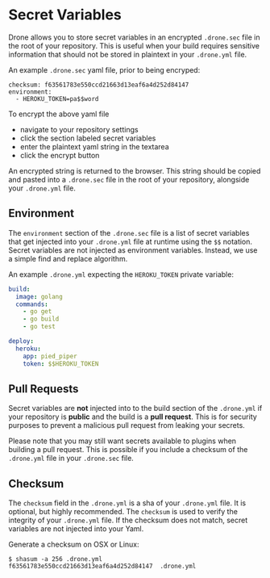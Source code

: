 # Secret Variables

Drone allows you to store secret variables in an encrypted `.drone.sec` file in the root of your repository. This is useful when your build requires sensitive information that should not be stored in plaintext in your `.drone.yml` file.

An example `.drone.sec` yaml file, prior to being encryped:

```
checksum: f63561783e550ccd21663d13eaf6a4d252d84147
environment:
  - HEROKU_TOKEN=pa$$word
```

To encrypt the above yaml file

* navigate to your repository settings
* click the section labeled secret variables
* enter the plaintext yaml string in the textarea
* click the encrypt button

An encrypted string is returned to the browser. This string should be copied and pasted into a `.drone.sec` file in the root of your repository, alongside your `.drone.yml` file.

## Environment

The `environment` section of the `.drone.sec` file is a list of secret variables that get injected into your `.drone.yml` file at runtime using the `$$` notation. Secret variables are not injected as environment variables. Instead, we use a simple find and replace algorithm.

An example `.drone.yml` expecting the `HEROKU_TOKEN` private variable:

```yaml
build:
  image: golang
  commands:
    - go get
    - go build
    - go test

deploy:
  heroku:
    app: pied_piper
    token: $$HEROKU_TOKEN
```

## Pull Requests

Secret variables are **not** injected into to the build section of the `.drone.yml` if your repository is **public** and the build is a **pull request**. This is for security purposes to prevent a malicious pull request from leaking your secrets.

Please note that you may still want secrets available to plugins when building a pull request. This is possible if you include a checksum of the `.drone.yml` file in your `.drone.sec` file.

## Checksum

The `checksum` field in the `.drone.yml` is a sha of your `.drone.yml` file. It is optional, but highly recommended. The `checksum` is used to verify the integrity of your `.drone.yml` file. If the checksum does not match, secret variables are not injected into your Yaml.

Generate a checksum on OSX or Linux:

```
$ shasum -a 256 .drone.yml
f63561783e550ccd21663d13eaf6a4d252d84147  .drone.yml
```
